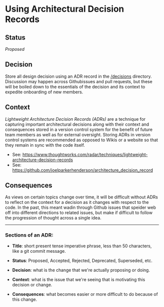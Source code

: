 # Using Architectural Decision Records #

## Status ##
*Proposed*

## Decision ##
Store all design decision using an ADR record in the [/decisions](/decisions) directory. Discussion may happen across Githubissues and pull requests, but these will be boiled down to the essentials of the decision and its context to expedite onboarding of new members.

## Context ##
*Lightweight Architecture Decision Records (ADRs)* are a technique for capturing important architectural decisions along with their context and consequences stored in a version control system for the benefit of future team members as well as for external oversight. Storing ADRs in version control systems are recommended as opposed to Wikis or a website so that they remain in sync with the code itself. 

* See: https://www.thoughtworks.com/radar/techniques/lightweight-architecture-decision-records
* See: https://github.com/joelparkerhenderson/architecture_decision_record

## Consequences ##

As views on certain topics change over time, it will be difficult without ADRs to reflect on the context for a decision as it changes with respect to the code. In the past, this meant wadin through Github issues that speider web off into different directions to related issues, but make if difficult to follow the progression of thought across a single idea.

------------

### Sections of an ADR: ###

* **Title**: short present tense imperative phrase, less than 50 characters, like a git commit message.

* **Status**: Proposed, Accepted, Rejected, Deprecated, Superseded, etc.

* **Decision**: what is the change that we're actually proposing or doing.

* **Context**: what is the issue that we're seeing that is motivating this decision or change.

* **Consequences**: what becomes easier or more difficult to do because of this change.
